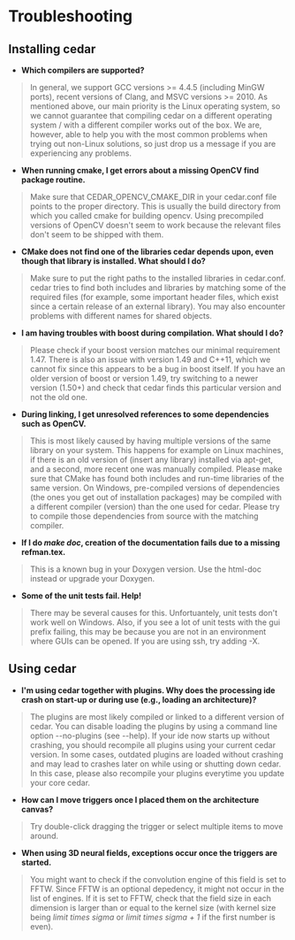 Troubleshooting
===============

 <!--
=======================================================================================================================

   Copyright 2011, 2012, 2013, 2014, 2015 Institut fuer Neuroinformatik, Ruhr-Universitaet Bochum, Germany
 
   This file is part of cedar.

   cedar is free software: you can redistribute it and/or modify it under
   the terms of the GNU Lesser General Public License as published by the
   Free Software Foundation, either version 3 of the License, or (at your
   option) any later version.

   cedar is distributed in the hope that it will be useful, but WITHOUT ANY
   WARRANTY; without even the implied warranty of MERCHANTABILITY or
   FITNESS FOR A PARTICULAR PURPOSE. See the GNU Lesser General Public
   License for more details.

   You should have received a copy of the GNU Lesser General Public License
   along with cedar. If not, see <http://www.gnu.org/licenses/>.

=======================================================================================================================

   Institute:   Ruhr-Universitaet Bochum
                Institut fuer Neuroinformatik

   File:        troubleshooting.md

   Maintainer:  all cedar developers
   Email:       cedar@ini.rub.de
   Date:        2013 08 19

   Description: Cedar troubleshooting

   Credits:

=======================================================================================================================
-->

Installing cedar
----------------

* **Which compilers are supported?**

> In general, we support GCC versions >= 4.4.5 (including MinGW ports), recent versions of Clang, and MSVC versions >= 2010. As mentioned above, our main priority is the Linux operating system, so we cannot guarantee that compiling cedar on a different operating system / with a different compiler works out of the box. We are, however, able to help you with the most common problems when trying out non-Linux solutions, so just drop us a message if you are experiencing any problems.

* **When running cmake, I get errors about a missing OpenCV find package routine.**

> Make sure that CEDAR_OPENCV_CMAKE_DIR in your cedar.conf file points to the proper directory. This is usually the build directory from which you called cmake for building opencv. Using precompiled versions of OpenCV doesn't seem to work because the relevant files don't seem to be shipped with them.

* **CMake does not find one of the libraries cedar depends upon, even though that library is installed. What should I do?**

> Make sure to put the right paths to the installed libraries in cedar.conf. cedar tries to find both includes and libraries by matching some of the required files (for example, some important header files, which exist since a certain release of an external library). You may also encounter problems with different names for shared objects.

* **I am having troubles with boost during compilation. What should I do?**
> Please check if your boost version matches our minimal requirement 1.47. There is also an issue with version 1.49 and C++11, which we cannot fix since this appears to be a bug in boost itself. If you have an older version of boost or version 1.49, try switching to a newer version (1.50+) and check that cedar finds this particular version and not the old one.

* **During linking, I get unresolved references to some dependencies such as OpenCV.**

> This is most likely caused by having multiple versions of the same library on your system. This happens for example on Linux machines, if there is an old version of (insert any library) installed via apt-get, and a second, more recent one was manually compiled. Please make sure that CMake has found both includes and run-time libraries of the same version. On Windows, pre-compiled versions of dependencies (the ones you get out of installation packages) may be compiled with a different compiler (version) than the one used for cedar. Please try to compile those dependencies from source with the matching compiler.

* **If I do *make doc*, creation of the documentation fails due to a missing refman.tex.**

> This is a known bug in your Doxygen version. Use the html-doc instead or upgrade your Doxygen.


* **Some of the unit tests fail. Help!**

> There may be several causes for this. Unfortuantely, unit tests don't work well on Windows. Also, if you see a lot of unit tests with the gui prefix failing, this may be because you are not in an environment where GUIs can be opened. If you are using ssh, try adding -X.

Using cedar
-----------

* **I'm using cedar together with plugins. Why does the processing ide crash on start-up or during use (e.g., loading an architecture)?**

> The plugins are most likely compiled or linked to a different version of cedar. You can disable loading the plugins by using a command line option --no-plugins (see --help). If your ide now starts up without crashing, you should recompile all plugins using your current cedar version. In some cases, outdated plugins are loaded without crashing and may lead to crashes later on while using or shutting down cedar. In this case, please also recompile your plugins everytime you update your core cedar.

* **How can I move triggers once I placed them on the architecture canvas?**

> Try double-click dragging the trigger or select multiple items to move around.

* **When using 3D neural fields, exceptions occur once the triggers are started.**

> You might want to check if the convolution engine of this field is set to FFTW. Since FFTW is an optional depedency, it might not occur in the list of engines. If it is set to FFTW, check that the field size in each dimension is larger than or equal to the kernel size (with kernel size being *limit times sigma* or *limit times sigma + 1* if the first number is even).
